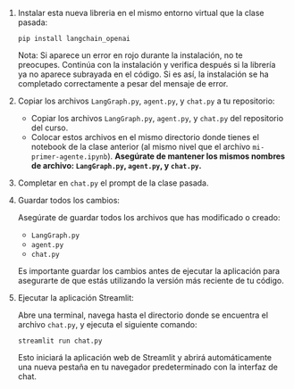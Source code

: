 1. Instalar esta nueva libreria en el mismo entorno virtual que la clase pasada:
   ```
   pip install langchain_openai
   ```
   
   Nota: Si aparece un error en rojo durante la instalación, no te preocupes. Continúa con la instalación y verifica después si la librería ya no aparece subrayada en el código. Si es así, la instalación se ha completado correctamente a pesar del mensaje de error.


2. Copiar los archivos `LangGraph.py`, `agent.py`, y `chat.py` a tu repositorio:

   - Copiar los archivos `LangGraph.py`, `agent.py`, y `chat.py` del repositorio del curso.
   - Colocar estos archivos en el mismo directorio donde tienes el notebook de la clase anterior (al mismo nivel que el archivo `mi-primer-agente.ipynb`). **Asegúrate de mantener los mismos nombres de archivo: `LangGraph.py`, `agent.py`, y `chat.py`.**

3. Completar en `chat.py` el prompt de la clase pasada.


4. Guardar todos los cambios:

   Asegúrate de guardar todos los archivos que has modificado o creado:
   
   - `LangGraph.py`
   - `agent.py`
   - `chat.py`

   Es importante guardar los cambios antes de ejecutar la aplicación para asegurarte de que estás utilizando la versión más reciente de tu código.



5. Ejecutar la aplicación Streamlit:
   
   Abre una terminal, navega hasta el directorio donde se encuentra el archivo `chat.py`, y ejecuta el siguiente comando:

   ```
   streamlit run chat.py
   ```

   Esto iniciará la aplicación web de Streamlit y abrirá automáticamente una nueva pestaña en tu navegador predeterminado con la interfaz de chat.




   


